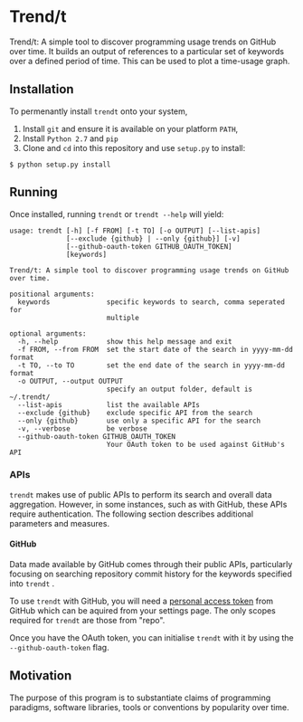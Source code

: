 # Trend/t

Trend/t: A simple tool to discover programming usage trends on GitHub over time.  It builds an output of references to a particular set of keywords over a defined period of time.  This can be used to plot a time-usage graph.

## Installation

To permenantly install `trendt` onto your system,

1. Install `git` and ensure it is available on your platform `PATH`,
2. Install `Python 2.7` and `pip`
3. Clone and `cd` into this repository and use `setup.py` to install:
  ```
  $ python setup.py install
  ```

## Running

Once installed, running `trendt` or `trendt --help` will yield:

```
usage: trendt [-h] [-f FROM] [-t TO] [-o OUTPUT] [--list-apis]
              [--exclude {github} | --only {github}] [-v]
              [--github-oauth-token GITHUB_OAUTH_TOKEN]
              [keywords]

Trend/t: A simple tool to discover programming usage trends on GitHub over time.

positional arguments:
  keywords              specific keywords to search, comma seperated for
                        multiple

optional arguments:
  -h, --help            show this help message and exit
  -f FROM, --from FROM  set the start date of the search in yyyy-mm-dd format
  -t TO, --to TO        set the end date of the search in yyyy-mm-dd format
  -o OUTPUT, --output OUTPUT
                        specify an output folder, default is ~/.trendt/
  --list-apis           list the available APIs
  --exclude {github}    exclude specific API from the search
  --only {github}       use only a specific API for the search
  -v, --verbose         be verbose
  --github-oauth-token GITHUB_OAUTH_TOKEN
                        Your OAuth token to be used against GitHub's API
```

### APIs

`trendt` makes use of public APIs to perform its search and overall data aggregation.  However, in some instances, such as with GitHub, these APIs require authentication.  The following section describes additional parameters and measures.

#### GitHub

Data made available by GitHub comes through their public APIs, particularly focusing on searching repository commit history for the keywords specified into `trendt` .

To use `trendt` with GitHub, you will need a [personal access token](https://github.com/settings/tokens/new) from GitHub which can be aquired from your settings page.  The only scopes required for `trendt` are those from "repo".

Once you have the OAuth token, you can initialise `trendt` with it by using the `--github-oauth-token` flag.

## Motivation

The purpose of this program is to substantiate claims of programming paradigms, software libraries, tools or conventions by popularity over time.  
